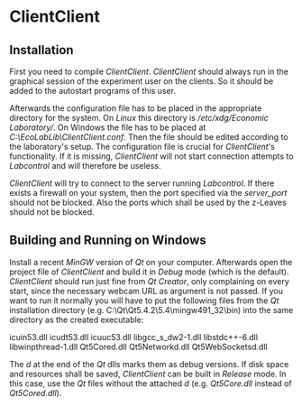 # ClientClient

## Installation

First you need to compile *ClientClient*. *ClientClient* should always run in the graphical session of the experiment user on the clients. So it should be added to the autostart programs of this user.

Afterwards the configuration file has to be placed in the appropriate directory for the system. On *Linux* this directory is */etc/xdg/Economic Laboratory/*. On Windows the file has to be placed at *C:\\EcoLabLib\\ClientClient.conf*. Then the file should be edited according to the laboratory's setup. The configuration file is crucial for *ClientClient*'s functionality. If it is missing, *ClientClient* will not start connection attempts to *Labcontrol* and will therefore be useless.

*ClientClient* will try to connect to the server running *Labcontrol*. If there exists a firewall on your system, then the port specified via the *server_port* should not be blocked. Also the ports which shall be used by the z-Leaves should not be blocked.

## Building and Running on Windows

Install a recent *MinGW* version of *Qt* on your computer. Afterwards open the project file of *ClientClient* and build it in *Debug* mode (which is the default). *ClientClient* should run just fine from *Qt Creator*, only complaining on every start, since the necessary webcam URL as argument is not passed. If you want to run it normally you will have to put the following files from the *Qt* installation directory (e.g. C:\\Qt\\Qt5.4.2\\5.4\\mingw491\_32\\bin) into the same directory as the created executable:

icuin53.dll
icudt53.dll
icuuc53.dll
libgcc\_s\_dw2-1.dll
libstdc++-6.dll
libwinpthread-1.dll
Qt5Cored.dll
Qt5Networkd.dll
Qt5WebSocketsd.dll

The *d* at the end of the *Qt* dlls marks them as debug versions. If disk space and resources shall be saved, *ClientClient* can be built in *Release* mode. In this case, use the *Qt* files without the attached *d* (e.g. *Qt5Core.dll* instead of *Qt5Cored.dll*).
